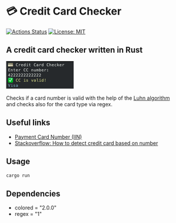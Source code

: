 # :credit_card: Credit Card Checker
[![Actions Status](https://github.com/williamdes/mariadb-mysql-kbs/workflows/Run%20tests/badge.svg)](https://github.com/oliverborner/Credit-Card-Checker/actions) [![License: MIT](https://img.shields.io/badge/License-MIT-yellow.svg)](https://github.com/oliverborner/Credit-Card-Checker/blob/main/LICENSE)

## A credit card checker written in Rust  

![alt text](https://github.com/oliverborner/Credit-Card-Checker/blob/main/screenshot.png)

Checks if a card number is valid with the help of the [Luhn algorithm](https://en.wikipedia.org/wiki/Luhn_algorithm)  
and checks also for the card type via regex.  

## Useful links
- [Payment Card Number (IIN)](https://en.wikipedia.org/wiki/Payment_card_number#Issuer_identification_number_(IIN))  
- [Stackoverflow: How to detect credit card based on number](https://stackoverflow.com/questions/72768/how-do-you-detect-credit-card-type-based-on-number)  


## Usage
```
cargo run  
```

## Dependencies  
- colored = "2.0.0"  
- regex = "1"  
<br />


